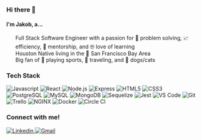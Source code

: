 ### Hi there 👋

#### I'm Jakob, a...

<ul style="list-style: none">
  <li> Full Stack Software Engineer with a passion for 🧩 problem solving, 📈 efficiency, 🤝 mentorship, and 🤓 love of learning</li>
  <li> Houston Native living in the 🌁 San Francisco Bay Area </li>
  <li> Big fan of 🏀 playing sports, 🚀 traveling, and 🐾 dogs/cats</li>
</ul>

### Tech Stack
<p>
  <img alt="Javascript" src="https://img.shields.io/badge/JavaScript-F7DF1E?logo=javascript&logoColor=white&style=for-the-badge" />
  <img alt="React" src="https://img.shields.io/badge/React-61DAFB?logo=react&logoColor=white&style=for-the-badge" />
  <img alt="Node.js" src="https://img.shields.io/badge/Node.js-339933?logo=nodedotjs&logoColor=white&style=for-the-badge" />
  <img alt="Express" src="https://img.shields.io/badge/Express-000000?logo=express&logoColor=white&style=for-the-badge" />
  <img alt="HTML5" src="https://img.shields.io/badge/HTML5-E34F26?logo=html5&logoColor=white&style=for-the-badge" />
  <img alt="CSS3" src="https://img.shields.io/badge/CSS3-1572B6?logo=css3&logoColor=white&style=for-the-badge" />
  <img alt="PostgreSQL" src="https://img.shields.io/badge/PostgreSQL-4169E1?logo=postgresql&logoColor=white&style=for-the-badge" />
  <img alt="MySQL" src="https://img.shields.io/badge/MySQL-4479A1?logo=mysql&logoColor=white&style=for-the-badge" />
  <img alt="MongoDB" src="https://img.shields.io/badge/MongoDB-47A248?logo=MongoDB&logoColor=white&style=for-the-badge" />
  <img alt="Sequelize" src="https://img.shields.io/badge/Sequelize-52b0e7?logo=Sequelize&logoColor=white&style=for-the-badge" />
  <img alt="Jest" src="https://img.shields.io/badge/Jest-C21325?logo=Jest&logoColor=white&style=for-the-badge" />
  <img alt="VS Code" src="https://img.shields.io/badge/VS_Code-007ACC?logo=visualstudiocode&logoColor=white&style=for-the-badge" />
  <img alt="Git" src="https://img.shields.io/badge/Git-f05032?logo=git&logoColor=white&style=for-the-badge" />
  <img alt="Trello" src="https://img.shields.io/badge/Trello-0052CC?logo=trello&logoColor=white&style=for-the-badge" />
  <img alt="NGINX" src="https://img.shields.io/badge/NGINX-009639?logo=NGINX&logoColor=white&style=for-the-badge" />
  <img alt="Docker" src="https://img.shields.io/badge/Docker-2496ED?logo=Docker&logoColor=white&style=for-the-badge" />
  <img alt="Circle CI" src="https://img.shields.io/badge/Circle_CI-C21325?logo=circleci&logoColor=white&style=for-the-badge" />
 </p>
 
### Connect with me!

<p>
  <a href="https://www.linkedin.com/in/jakobtruong/">
    <img alt="Linkedin" src="https://img.shields.io/badge/linkedin-0077B5?logo=linkedin&logoColor=white&style=for-the-badge" />
  </a>
  <a href="mailto:jakobtruong@gmail.com">
    <img alt="Gmail" src="https://img.shields.io/badge/gmail-EA4335?logo=gmail&logoColor=white&style=for-the-badge" />
  </a>
</p>
